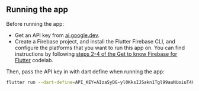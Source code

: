 ## Running the app

Before running the app:
* Get an API key from [ai.google.dev](ai.google.dev).
* Create a Firebase project, and install the Flutter Firebase CLI, and configure the platforms that you want to run this app on. You can find instructions by following [steps 2-4 of the Get to know Firebase for Flutter](https://firebase.google.com/codelabs/firebase-get-to-know-flutter?hl=en#2) codelab.

Then, pass the API key in with dart define when running the app:

```bash
flutter run --dart-define=API_KEY=AIzaSyDG-yl0KksIJSakn1Tgl99auNUoiuT4Oyg
```


